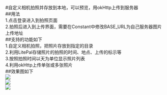  #自定义相机拍照并存放到本地，可以预览，用okHttp上传到服务器<br>
 ##用法<br>
 1.点击登录进入到拍照页面<br>
 2.拍照后进入到上传界面，需要在Constant中修改BASE_URL为自己服务器图片上传地址<br>
 ##支持的功能如下<br>
 1.自定义相机拍照，把照片存放到指定的目录<br>
 2.利用LitePal存储照片的拍照的时间、地点、上传的标示等<br>
 3.按照拍照时间以天为单位显示照片列表<br>
 4.利用okHttp上传单张或多张照片<br>
 ##效果图如下<br>
 ![](https://github.com/xsy2015/WaterControl/raw/01.png)<br>
 ![](https://github.com/xsy2015/WaterControl/raw/02.png)<br>
 ![](https://github.com/xsy2015/WaterControl/raw/03.png)<br>

